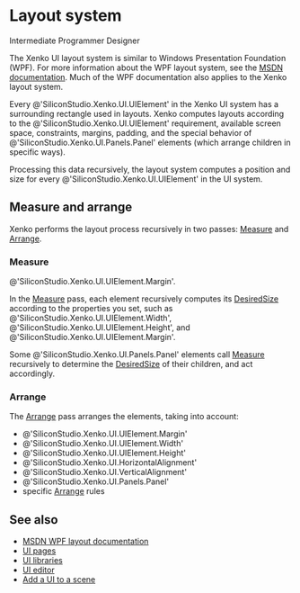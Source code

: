 # Layout system

<span class="label label-doc-level">Intermediate</span>
<span class="label label-doc-audience">Programmer</span>
<span class="label label-doc-audience">Designer</span>

The Xenko UI layout system is similar to Windows Presentation Foundation (WPF). For more information about the WPF layout system, see the [MSDN documentation](https://docs.microsoft.com/en-us/dotnet/framework/wpf/advanced/layout). Much of the WPF documentation also applies to the Xenko layout system.

Every @'SiliconStudio.Xenko.UI.UIElement' in the Xenko UI system has a surrounding rectangle used in layouts. Xenko computes layouts according to the @'SiliconStudio.Xenko.UI.UIElement' requirement, available screen space, constraints, margins, padding, and the special behavior of @'SiliconStudio.Xenko.UI.Panels.Panel' elements (which arrange children in specific ways). 

Processing this data recursively, the layout system computes a position and size for every @'SiliconStudio.Xenko.UI.UIElement' in the UI system.

## Measure and arrange

Xenko performs the layout process recursively in two passes: [Measure](xref:SiliconStudio.Xenko.UI.UIElement.Measure(SiliconStudio.Core.Mathematics.Vector3)) and [Arrange](xref:SiliconStudio.Xenko.UI.UIElement.Arrange(SiliconStudio.Core.Mathematics.Vector3,System.Boolean)).

### Measure

@'SiliconStudio.Xenko.UI.UIElement.Margin'.

In the [Measure](xref:SiliconStudio.Xenko.UI.UIElement.Measure(SiliconStudio.Core.Mathematics.Vector3)) pass, each element recursively computes its [DesiredSize](xref:SiliconStudio.Xenko.UI.UIElement#SiliconStudio_Xenko_UI_UIElement_DesiredSize) according to the properties you set, such as @'SiliconStudio.Xenko.UI.UIElement.Width', @'SiliconStudio.Xenko.UI.UIElement.Height', and @'SiliconStudio.Xenko.UI.UIElement.Margin'.

Some @'SiliconStudio.Xenko.UI.Panels.Panel' elements call [Measure](xref:SiliconStudio.Xenko.UI.UIElement.Measure(SiliconStudio.Core.Mathematics.Vector3)) recursively to determine the  [DesiredSize](xref:SiliconStudio.Xenko.UI.UIElement#SiliconStudio_Xenko_UI_UIElement_DesiredSize) of their children, and act accordingly.

### Arrange

The [Arrange](xref:SiliconStudio.Xenko.UI.UIElement.Arrange(SiliconStudio.Core.Mathematics.Vector3,System.Boolean)) pass arranges the elements, taking into account:

* @'SiliconStudio.Xenko.UI.UIElement.Margin'
* @'SiliconStudio.Xenko.UI.UIElement.Width'
* @'SiliconStudio.Xenko.UI.UIElement.Height'
* @'SiliconStudio.Xenko.UI.HorizontalAlignment'
* @'SiliconStudio.Xenko.UI.VerticalAlignment' 
* @'SiliconStudio.Xenko.UI.Panels.Panel'
* specific [Arrange](xref:SiliconStudio.Xenko.UI.UIElement.Arrange(SiliconStudio.Core.Mathematics.Vector3,System.Boolean)) rules

## See also

 * [MSDN WPF layout documentation](https://docs.microsoft.com/en-us/dotnet/framework/wpf/advanced/layout)
 * [UI pages](ui-pages.md)
 * [UI libraries](ui-libraries.md)
 * [UI editor](ui-editor.md)
 * [Add a UI to a scene](add-a-ui-to-a-scene.md)